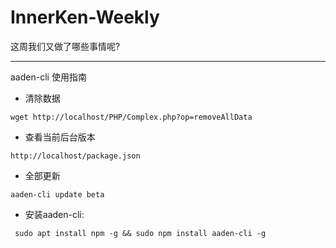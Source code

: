 # InnerKen-Weekly
这周我们又做了哪些事情呢?

---
aaden-cli 使用指南

* 清除数据
```
wget http://localhost/PHP/Complex.php?op=removeAllData
```

* 查看当前后台版本
```
http://localhost/package.json
```

* 全部更新
```
aaden-cli update beta
```

* 安装aaden-cli:
```
 sudo apt install npm -g && sudo npm install aaden-cli -g
```



